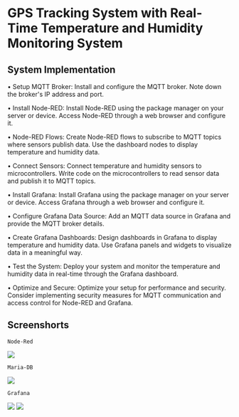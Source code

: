 # GPS Tracking System with Real-Time Temperature and Humidity Monitoring System

## System Implementation

• Setup MQTT Broker: Install and configure the MQTT broker. Note down the broker's IP address and port.

• Install Node-RED: Install Node-RED using the package manager on your server or device. Access Node-RED through a web browser and configure it.

• Node-RED Flows: Create Node-RED flows to subscribe to MQTT topics where sensors publish data. Use the dashboard nodes to display temperature and humidity data.

• Connect Sensors: Connect temperature and humidity sensors to microcontrollers. Write code on the microcontrollers to read sensor data and publish it to MQTT topics.

• Install Grafana: Install Grafana using the package manager on your server or device. Access Grafana through a web browser and configure it.

• Configure Grafana Data Source: Add an MQTT data source in Grafana and provide the MQTT broker details.

• Create Grafana Dashboards: Design dashboards in Grafana to display temperature and humidity data. Use Grafana panels and widgets to visualize data in a meaningful way.

• Test the System: Deploy your system and monitor the temperature and humidity data in real-time through the Grafana dashboard.

• Optimize and Secure: Optimize your setup for performance and security. Consider implementing security measures for MQTT communication and access control for Node-RED and Grafana.


## Screenshorts

    Node-Red

   <img src= "https://github.com/Gokulakarthikeyan/GPS-Tracking-System-with-Real-Time-Temperature-and-Humidity-Monitoring-System/assets/103558082/056aaa22-437f-4331-9c3d-1e84781069db">
    
    Maria-DB
    
   <img src= "https://github.com/Gokulakarthikeyan/GPS-Tracking-System-with-Real-Time-Temperature-and-Humidity-Monitoring-System/assets/103558082/6f992bc2-81ff-4b89-8d88-cd1d7bd50fdd">

    Grafana
    
   <img src= "https://github.com/Gokulakarthikeyan/GPS-Tracking-System-with-Real-Time-Temperature-and-Humidity-Monitoring-System/assets/103558082/3d2b3a72-08d8-41cb-8615-2a13e8e0f8d6">
   
   <img src= "https://github.com/Gokulakarthikeyan/GPS-Tracking-System-with-Real-Time-Temperature-and-Humidity-Monitoring-System/assets/103558082/6b8e5161-e0c4-492c-98c3-42ef144c9f86">
